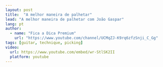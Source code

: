 ```yaml
---
layout: post
title:  "A melhor maneira de palhetar"
lead: "A melhor maneira de palhetar com João Gaspar"
lang: pt
author:
  - name: "Fica a Dica Premium"
    url: "https://www.youtube.com/channel/UCMqZJ-K9rq6zfzSnji_C_Gg"
tags: [guitar, technique, picking]
video:
  url: https://www.youtube.com/embed/wr-StlSK2II
  platform: youtube
---
```

